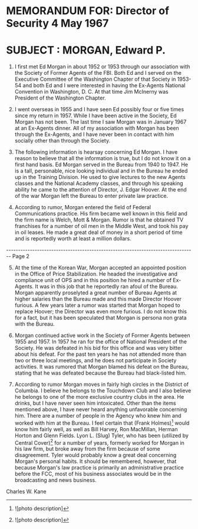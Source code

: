 # MEMORANDUM FOR: Director of Security 4 May 1967

# SUBJECT : MORGAN, Edward P.

1. I first met Ed Morgan in about 1952 or 1953 through our association with the Society of Former Agents of the FBI. Both Ed and I served on the Executive Committee of the Washington Chapter of that Society in 1953-54 and both Ed and I were interested in having the Ex-Agents National Convention in Washington, D. C. At that time Jim McInerny was President of the Washington Chapter.

2. I went overseas in 1955 and I have seen Ed possibly four or five times since my return in 1957. While I have been active in the Society, Ed Morgan has not been. The last time I saw Morgan was in January 1967 at an Ex-Agents dinner. All of my association with Morgan has been through the Ex-Agents, and I have never been in contact with him socially other than through the Society.

3. The following information is hearsay concerning Ed Morgan. I have reason to believe that all the information is true, but I do not know it on a first hand basis. Ed Morgan served in the Bureau from 1940 to 1947. He is a tall, personable, nice looking individual and in the Bureau he ended up in the Training Division. He used to give lectures to the new Agents classes and the National Academy classes, and through his speaking ability he came to the attention of Director, J. Edgar Hoover. At the end of the war Morgan left the Bureau to enter private law practice.

4. According to rumor, Morgan entered the field of Federal Communications practice. His firm became well known in this field and the firm name is Welch, Mott & Morgan. Rumor is that he obtained TV franchises for a number of oil men in the Middle West, and took his pay in oil leases. He made a great deal of money in a short period of time and is reportedly worth at least a million dollars.


-------------------------------------------------------------------------------- Page 2

5. At the time of the Korean War, Morgan accepted an appointed position in the Office of Price Stabilization. He headed the investigative and compliance unit of OPS and in this position he hired a number of Ex-Agents. It was in this job that he reportedly ran afoul of the Bureau. Morgan apparently proselyted a great number of Bureau Agents at higher salaries than the Bureau made and this made Director Hoover furious. A few years later a rumor was started that Morgan hoped to replace Hoover; the Director was even more furious. I do not know this for a fact, but it has been speculated that Morgan is persona non grata with the Bureau.

6. Morgan continued active work in the Society of Former Agents between 1955 and 1957. In 1957 he ran for the office of National President of the Society. He was defeated in his bid for this office and was very bitter about his defeat. For the past ten years he has not attended more than two or three local meetings, and he does not participate in Society activities. It was rumored that Morgan blamed his defeat on the Bureau, stating that he was defeated because the Bureau had black-listed him.

7. According to rumor Morgan moves in fairly high circles in the District of Columbia. I believe he belongs to the Touchdown Club and I also believe he belongs to one of the more exclusive country clubs in the area. He drinks, but I have never seen him intoxicated. Other than the items mentioned above, I have never heard anything unfavorable concerning him. There are a number of people in the Agency who knew him and worked with him at the Bureau. I feel certain that (Frank Holmes)[^3] would know him fairly well, as well as Bill Harvey, Ron MacMillan, Herman Horton and Glenn Fields. Lyon L. (Slug) Tyler, who has been (utilized by Central Cover)[^4] for a number of years, formerly worked for Morgan in his law firm, but broke away from the firm because of some disagreement. Tyler would probably know a great deal concerning Morgan's personal habits. It should be remembered, however, that because Morgan's law practice is primarily an administrative practice before the FCC, most of his business associates would be in the broadcasting and news business.

Charles W. Kane

[^3]: ![photo description]
[^4]: ![photo description]
